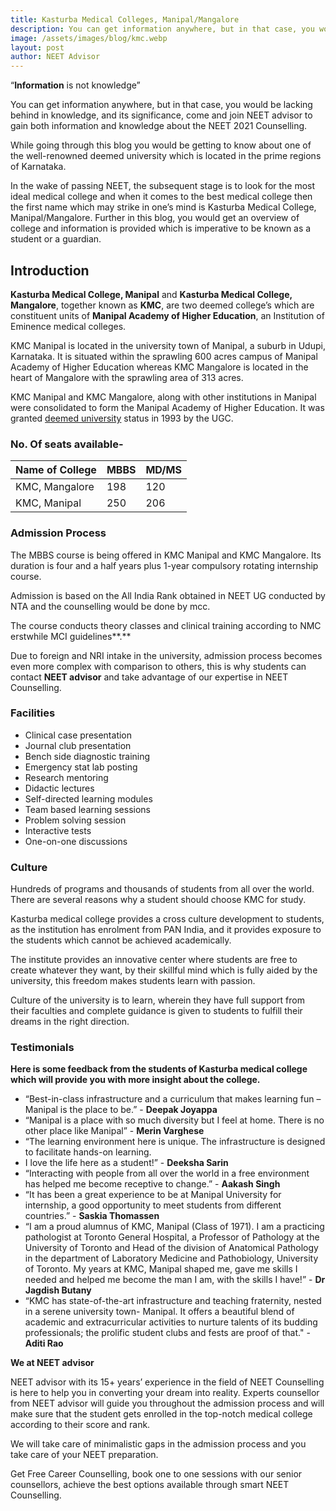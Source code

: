 ```yaml
---
title: Kasturba Medical Colleges, Manipal/Mangalore
description: You can get information anywhere, but in that case, you would be lacking behind in knowledge, and its significance, come and join NEET advisor to gain both information and knowledge about the NEET 2021 Counselling.
image: /assets/images/blog/kmc.webp
layout: post
author: NEET Advisor
---
```


“**Information** is not knowledge”

You can get information anywhere, but in that case, you would be lacking behind in knowledge, and its significance, come and join NEET advisor to gain both information and knowledge about the NEET 2021 Counselling.

While going through this blog you would be getting to know about one of the well-renowned deemed university which is located in the prime regions of Karnataka.

In the wake of passing NEET, the subsequent stage is to look for the most ideal medical college and when it comes to the best medical college then the first name which may strike in one’s mind is Kasturba Medical College, Manipal/Mangalore. Further in this blog, you would get an overview of college and information is provided which is imperative to be known as a student or a guardian.

## **Introduction**

**Kasturba Medical College, Manipal** and **Kasturba Medical College, Mangalore**, together known as **KMC**, are two deemed college’s which are constituent units of **Manipal Academy of Higher Education**, an Institution of Eminence medical colleges.

KMC Manipal is located in the university town of Manipal, a suburb in Udupi, Karnataka. It is situated within the sprawling 600 acres campus of Manipal Academy of Higher Education whereas KMC Mangalore is located in the heart of Mangalore with the sprawling area of 313 acres.

KMC Manipal and KMC Mangalore, along with other institutions in Manipal were consolidated to form the Manipal Academy of Higher Education. It was granted [deemed university](https://en.wikipedia.org/wiki/Deemed_university) status in 1993 by the UGC.

### **No. Of seats available-**

| **Name of College** | **MBBS** | **MD/MS** |
| ------------------- | -------- | --------- |
| KMC, Mangalore      | 198      | 120       |
| KMC, Manipal        | 250      | 206       |

### **Admission Process**

The MBBS course is being offered in KMC Manipal and KMC Mangalore. Its duration is four and a half years plus 1-year compulsory rotating internship course.

Admission is based on the All India Rank obtained in NEET UG conducted by NTA and the counselling would be done by mcc.

The course conducts theory classes and clinical training according to NMC erstwhile MCI guidelines**.**

Due to foreign and NRI intake in the university, admission process becomes even more complex with comparison to others, this is why students can contact **NEET advisor** and take advantage of our expertise in NEET Counselling.

### **Facilities**

- Clinical case presentation
- Journal club presentation
- Bench side diagnostic training
- Emergency stat lab posting
- Research mentoring
- Didactic lectures
- Self-directed learning modules
- Team based learning sessions
- Problem solving session
- Interactive tests
- One-on-one discussions

### **Culture**

Hundreds of programs and thousands of students from all over the world. There are several reasons why a student should choose KMC for study.

Kasturba medical college provides a cross culture development to students, as the institution has enrolment from PAN India, and it provides exposure to the students which cannot be achieved academically.

The institute provides an innovative center where students are free to create whatever they want, by their skillful mind which is fully aided by the university, this freedom makes students learn with passion.

Culture of the university is to learn, wherein they have full support from their faculties and complete guidance is given to students to fulfill their dreams in the right direction.

### **Testimonials**

**Here is some feedback from the students of Kasturba medical college which will provide you with more insight about the college.**

- “Best-in-class infrastructure and a curriculum that makes learning fun – Manipal is the place to be.” - **Deepak Joyappa**
- “Manipal is a place with so much diversity but I feel at home. There is no other place like Manipal” - **Merin Varghese**
- “The learning environment here is unique. The infrastructure is designed to facilitate hands-on learning.
- I love the life here as a student!” - **Deeksha Sarin**
- “Interacting with people from all over the world in a free environment has helped me become receptive to change.” - **Aakash Singh**
- “It has been a great experience to be at Manipal University for internship, a good opportunity to meet students from different countries.” - **Saskia Thomassen**
- “I am a proud alumnus of KMC, Manipal (Class of 1971). I am a practicing pathologist at Toronto General Hospital, a Professor of Pathology at the University of Toronto and Head of the division of Anatomical Pathology in the department of Laboratory Medicine and Pathobiology, University of Toronto. My years at KMC, Manipal shaped me, gave me skills I needed and helped me become the man I am, with the skills I have!” - **Dr Jagdish Butany**
- “KMC has state-of-the-art infrastructure and teaching fraternity, nested in a serene university town- Manipal. It offers a beautiful blend of academic and extracurricular activities to nurture talents of its budding professionals; the prolific student clubs and fests are proof of that." - **Aditi Rao**

**We at NEET advisor**

NEET advisor with its 15+ years’ experience in the field of NEET Counselling is here to help you in converting your dream into reality. Experts counsellor from NEET advisor will guide you throughout the admission process and will make sure that the student gets enrolled in the top-notch medical college according to their score and rank.

We will take care of minimalistic gaps in the admission process and you take care of your NEET preparation.

Get Free Career Counselling, book one to one sessions with our senior counsellors, achieve the best options available through smart NEET Counselling.
